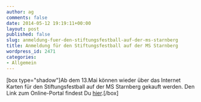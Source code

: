 ```yaml
---
author: ag
comments: false
date: 2014-05-12 19:19:11+00:00
layout: post
published: false
slug: anmeldung-fuer-den-stiftungsfestball-auf-der-ms-starnberg
title: Anmeldung für den Stiftungsfestball auf der MS Starnberg
wordpress_id: 2471
categories:
- Allgemein
---
```


[box type="shadow"]Ab dem 13.Mai können wieder über das Internet Karten für den Stiftungsfestball auf der MS Starnberg gekauft werden. Den Link zum Online-Portal findest Du [hier](http://ms-starnberg.agv-muenchen.de).[/box]

